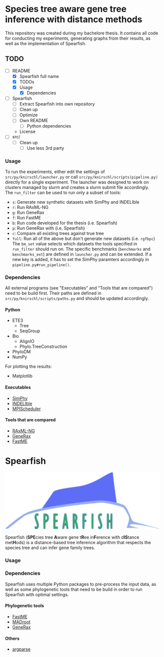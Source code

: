 # Species tree aware gene tree inference with distance methods

This repository was created during my bachelore thesis. It contains all code
for conducting my experiments, generating graphs from their results, as
well as the implementation of Spearfish.

## TODO

- [ ] README
  - [X] Spearfish full name
  - [X] TODOs
  - [X] Usage
    - [X] Dependencies
- [ ] Spearfish
  - [ ] Extract Spearfish into own repository
  - [ ] Clean up
  - [ ] Optimize
  - [ ] Own README
    - [ ] Python dependencies
  - License
- [ ] src/
  - [ ] Clean up
    - [ ] Use less 3rd party 

### Usage

To run the experiments, either edit the settings of `src/py/knirschl/launcher.py`
or call `src/py/knirschl/scripts(pipeline.py)` directly for a single experiment.
The launcher was designed to work on clusters managed by slurm and creates a
slurm submit file accordingly.  
The `run_filter` can be used to run only a subset of tools:
  - `s`: Generate new synthetic datasets with SimPhy and INDELIble
  - `r`: Run RAxML-NG
  - `g`: Run GeneRax
  - `f`: Run FastME
  - `b`: Run code developed for the thesis (i.e. Spearfish)
  - `p`: Run GeneRax with (i.e. Spearfish)
  - `c`: Compare all existing trees against true tree
  - `full`: Run all of the above but don't generate new datasets (i.e. `rgfbpc`)
The `bm_set` value selects which datasets the tools specified in `run_filter`
should run on. The specific benchmarks (`benchmarks` and `benchmarks_ext`) are
defined in `launcher.py` and can be extended. If a new key is added, it has to set the SimPhy paramters accordingly in `pipeline.py#run_pipeline()`.

### Dependencies

All external programs (see "Executables" and "Tools that are compared") need to
be build first. Their paths are defined in `src/py/knirschl/scripts/paths.py` and should be updated accordingly.

#### Python

  - ETE3
    - Tree
    - SeqGroup
  - Bio
    - AlignIO
    - Phylo.TreeConstruction
  - PhyloDM
  - NumPy

For plotting the results:
  - Matplotlib

#### Executables

  - [SimPhy](https://github.com/adamallo/SimPhy)
  - [INDELIble](http://abacus.gene.ucl.ac.uk/software/indelible)
  - [MPIScheduler](https://github.com/BenoitMorel/MPIScheduler)

#### Tools that are compared

  - [RAxML-NG](https://github.com/amkozlov/raxml-ng)
  - [GeneRax](https://github.com/BenoitMorel/GeneRax)
  - [FastME](http://www.atgc-montpellier.fr/fastme)


# Spearfish

<p align="center">
  <img src="resources/spearfish.png" alt="Spearfish logo"/>
</p>
Spearfish (<b>SPE</b>cies tree <b>A</b>ware gene t<b>R</b>ee in<b>F</b>erence
with d<b>IS</b>tance met<b>H</b>ods) is a distance-based tree inference
algorithm that respects the species tree and can infer gene family trees. 

### Usage

### Dependencies

Spearfish uses multiple Python packages to pre-process the input data, as well
as some phylogenetic tools that need to be build in order to run Spearfish with
optimal settings.

#### Phylogenetic tools

  - [FastME](http://www.atgc-montpellier.fr/fastme)
  - [MADroot](https://github.com/davidjamesbryant/MADroot)
  - [GeneRax](https://github.com/BenoitMorel/GeneRax)

#### Others

  - [argparse](https://github.com/p-ranav/argparse)